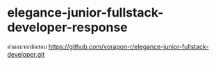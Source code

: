 # elegance-junior-fullstack-developer-response
คำตอบจากข้อสอบ https://github.com/vorapon-r/elegance-junior-fullstack-developer.git
